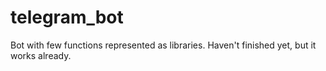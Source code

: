 # telegram_bot

Bot with few functions represented as libraries. Haven't finished yet, but it works already.

